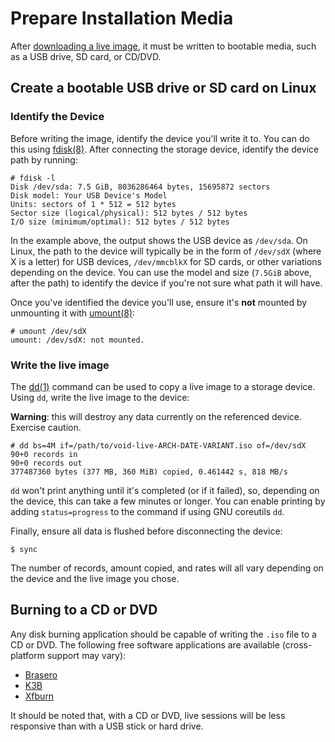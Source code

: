 # Prepare Installation Media

After [downloading a live image](../index.md#downloading-installation-media), it
must be written to bootable media, such as a USB drive, SD card, or CD/DVD.

## Create a bootable USB drive or SD card on Linux

### Identify the Device

Before writing the image, identify the device you'll write it to. You can do
this using [fdisk(8)](https://man.voidlinux.org/man8/fdisk.8). After connecting
the storage device, identify the device path by running:

```
# fdisk -l
Disk /dev/sda: 7.5 GiB, 8036286464 bytes, 15695872 sectors
Disk model: Your USB Device's Model
Units: sectors of 1 * 512 = 512 bytes
Sector size (logical/physical): 512 bytes / 512 bytes
I/O size (minimum/optimal): 512 bytes / 512 bytes
```

In the example above, the output shows the USB device as `/dev/sda`. On Linux,
the path to the device will typically be in the form of `/dev/sdX` (where X is a
letter) for USB devices, `/dev/mmcblkX` for SD cards, or other variations
depending on the device. You can use the model and size (`7.5GiB` above, after
the path) to identify the device if you're not sure what path it will have.

Once you've identified the device you'll use, ensure it's **not** mounted by
unmounting it with [umount(8)](https://man.voidlinux.org/man8/umount.8):

```
# umount /dev/sdX
umount: /dev/sdX: not mounted.
```

### Write the live image

The [dd(1)](https://man.voidlinux.org/man1/dd.1) command can be used to copy a
live image to a storage device. Using `dd`, write the live image to the device:

**Warning**: this will destroy any data currently on the referenced device.
Exercise caution.

```
# dd bs=4M if=/path/to/void-live-ARCH-DATE-VARIANT.iso of=/dev/sdX
90+0 records in
90+0 records out
377487360 bytes (377 MB, 360 MiB) copied, 0.461442 s, 818 MB/s
```

`dd` won't print anything until it's completed (or if it failed), so, depending
on the device, this can take a few minutes or longer. You can enable printing by
adding `status=progress` to the command if using GNU coreutils `dd`.

Finally, ensure all data is flushed before disconnecting the device:

```
$ sync
```

The number of records, amount copied, and rates will all vary depending on the
device and the live image you chose.

## Burning to a CD or DVD

Any disk burning application should be capable of writing the `.iso` file to a
CD or DVD. The following free software applications are available
(cross-platform support may vary):

- [Brasero](https://wiki.gnome.org/Apps/Brasero/)
- [K3B](https://userbase.kde.org/K3b)
- [Xfburn](https://docs.xfce.org/apps/xfburn/start)

It should be noted that, with a CD or DVD, live sessions will be less responsive
than with a USB stick or hard drive.
